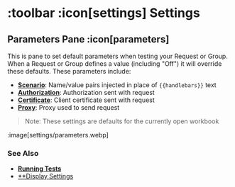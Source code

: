 # :toolbar :icon[settings] Settings

## Parameters Pane :icon[parameters]

This is pane to set default parameters when testing your Request or Group.  When a Request or Group defines 
a value (including "Off") it will override these defaults.  These parameters include:

* [**Scenario**](help:scenarios): Name/value pairs injected in place of `{{handlebars}}` text
* [**Authorization**](help:authorizations): Authorization sent with request
* [**Certificate**](help:certificates):  Client certificate sent with request
* [**Proxy**](help:proxies):  Proxy used to send request

> Note:  These settings are defaults for the currently open workbook

:image[settings/parameters.webp]

### See Also

* [**Running Tests**](help:running-tests)
* [**Display Settings](help:settings/display)
